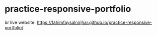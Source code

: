 # practice-responsive-portfolio
br
live website: https://fahimfaysalnirjhar.github.io/practice-responsive-portfolio/
